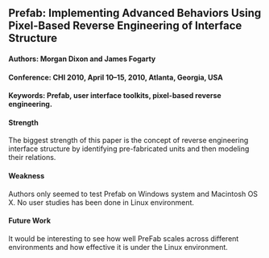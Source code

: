## Prefab: Implementing Advanced Behaviors Using Pixel-Based Reverse Engineering of Interface Structure

#### Authors: Morgan Dixon and James Fogarty
#### Conference: CHI 2010, April 10–15, 2010, Atlanta, Georgia, USA
#### Keywords: Prefab, user interface toolkits, pixel-based reverse engineering.

#### Strength
The biggest strength of this paper is the concept of reverse engineering interface structure by identifying pre-fabricated units and then modeling their relations.

#### Weakness
Authors only seemed to test Prefab on Windows system and Macintosh OS X. No user studies has been done in Linux environment.

#### Future Work
It would be interesting to see how well PreFab scales across different environments and how effective it is under the Linux environment.
